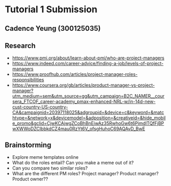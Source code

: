 # Tutorial 1 Submission
## Cadence Yeung (300125035)

## Research
- https://www.pmi.org/about/learn-about-pmi/who-are-project-managers
- https://www.indeed.com/career-advice/finding-a-job/levels-of-project-managers
- https://www.proofhub.com/articles/project-manager-roles-responsibilities
- https://www.coursera.org/gb/articles/product-manager-vs-project-manager?utm_medium=sem&utm_source=gg&utm_campaign=B2C_NAMER__coursera_FTCOF_career-academy_pmax-enhanced-NRL-w/in-14d-new-cust-country-US-country-CA&campaignid=20397118025&adgroupid=&device=c&keyword=&matchtype=&network=x&devicemodel=&adposition=&creativeid=&hide_mobile_promo&gclid=CjwKCAjwgZCoBhBnEiwAz35RwhoGw6t6PimdlTQfFjBPwXWWoDZCIbbkdCZ4mau0RzYt6V_ofsgHuhoC69AQAvD_BwE

## Brainstorming
- Explore meme templates online
- What do the roles entail? Can you make a meme out of it?
- Can you compare two similar roles?
- What are the different PM roles? Project manager? Product manager? Product owner??